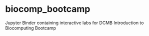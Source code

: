 # biocomp_bootcamp
Jupyter Binder containing interactive labs for DCMB Introduction to Biocomputing Bootcamp
